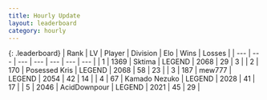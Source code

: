 ```yaml
---
title: Hourly Update
layout: leaderboard
category: hourly
---
```


{: .leaderboard}
| Rank | LV | Player | Division | Elo | Wins | Losses |
| --- | --- | --- | --- | --- | --- | --- |
| <span data-change="0">1</span> | 1369 | <span title="ID: 353063">Sktima</span> | LEGEND | <span data-change="0">2068</span> | <span data-change="0">29</span> | <span data-change="0">3</span> |
| <span data-change="0">2</span> | 170 | <span title="ID: 402846">Posessed Kris</span> | LEGEND | <span data-change="0">2068</span> | <span data-change="0">58</span> | <span data-change="0">23</span> |
| <span data-change="0">3</span> | 187 | <span title="ID: 5578">mew777</span> | LEGEND | <span data-change="0">2054</span> | <span data-change="0">42</span> | <span data-change="0">14</span> |
| <span data-change="1">4</span> | 67 | <span title="ID: 665001">Kamado Nezuko</span> | LEGEND | <span data-change="11">2028</span> | <span data-change="2">41</span> | <span data-change="0">17</span> |
| <span data-change="-1">5</span> | 2046 | <span title="ID: 304661">AcidDownpour</span> | LEGEND | <span data-change="0">2021</span> | <span data-change="0">45</span> | <span data-change="0">29</span> |